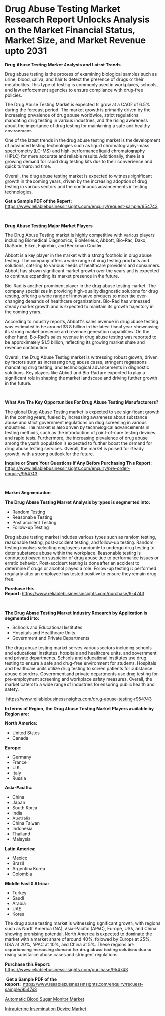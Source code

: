 <p><h1>Drug Abuse Testing Market Research Report Unlocks Analysis on the Market Financial Status, Market Size, and Market Revenue upto 2031</h1></p><p><strong>Drug Abuse Testing Market Analysis and Latest Trends</strong></p>
<p><p>Drug abuse testing is the process of examining biological samples such as urine, blood, saliva, and hair to detect the presence of drugs or their metabolites. This type of testing is commonly used in workplaces, schools, and law enforcement agencies to ensure compliance with drug-free policies.</p><p>The Drug Abuse Testing Market is expected to grow at a CAGR of 6.5% during the forecast period. The market growth is primarily driven by the increasing prevalence of drug abuse worldwide, strict regulations mandating drug testing in various industries, and the rising awareness about the importance of drug testing for maintaining a safe and healthy environment.</p><p>One of the latest trends in the drug abuse testing market is the development of advanced testing technologies such as liquid chromatography-mass spectrometry (LC-MS) and high-performance liquid chromatography (HPLC) for more accurate and reliable results. Additionally, there is a growing demand for rapid drug testing kits due to their convenience and quick turnaround time.</p><p>Overall, the drug abuse testing market is expected to witness significant growth in the coming years, driven by the increasing adoption of drug testing in various sectors and the continuous advancements in testing technologies.</p></p>
<p><strong>Get a Sample PDF of the Report:&nbsp;</strong> <a href="https://www.reliablebusinessinsights.com/enquiry/request-sample/954743">https://www.reliablebusinessinsights.com/enquiry/request-sample/954743</a></p>
<p>&nbsp;</p>
<p><strong>Drug Abuse Testing Major Market Players</strong></p>
<p><p>The Drug Abuse Testing market is highly competitive with various players including Biomedical Diagnostics, BioMerieux, Abbott, Bio-Rad, Dako, DiaSorin, Eiken, Fujirebio, and Beckman Coulter. </p><p>Abbott is a key player in the market with a strong foothold in drug abuse testing. The company offers a wide range of drug testing products and solutions, catering to various needs of healthcare providers and consumers. Abbott has shown significant market growth over the years and is expected to continue expanding its market presence in the future.</p><p>Bio-Rad is another prominent player in the drug abuse testing market. The company specializes in providing high-quality diagnostic solutions for drug testing, offering a wide range of innovative products to meet the ever-changing demands of healthcare organizations. Bio-Rad has witnessed steady market growth and is expected to maintain its growth trajectory in the coming years.</p><p>According to industry reports, Abbott's sales revenue in drug abuse testing was estimated to be around $3.8 billion in the latest fiscal year, showcasing its strong market presence and revenue generation capabilities. On the other hand, Bio-Rad's sales revenue in drug abuse testing was reported to be approximately $1.5 billion, reflecting its growing market share and revenue contribution.</p><p>Overall, the Drug Abuse Testing market is witnessing robust growth, driven by factors such as increasing drug abuse cases, stringent regulations mandating drug testing, and technological advancements in diagnostic solutions. Key players like Abbott and Bio-Rad are expected to play a significant role in shaping the market landscape and driving further growth in the future.</p></p>
<p>&nbsp;</p>
<p><strong>What Are The Key Opportunities For Drug Abuse Testing Manufacturers?</strong></p>
<p><p>The global Drug Abuse Testing market is expected to see significant growth in the coming years, fueled by increasing awareness about substance abuse and strict government regulations on drug screening in various industries. The market is also driven by technological advancements in testing methods, such as the introduction of point-of-care testing devices and rapid tests. Furthermore, the increasing prevalence of drug abuse among the youth population is expected to further boost the demand for drug abuse testing services. Overall, the market is poised for steady growth, with a strong outlook for the future.</p></p>
<p><strong>Inquire or Share Your Questions If Any Before Purchasing This Report:</strong> <a href="https://www.reliablebusinessinsights.com/enquiry/pre-order-enquiry/954743">https://www.reliablebusinessinsights.com/enquiry/pre-order-enquiry/954743</a></p>
<p>&nbsp;</p>
<p><strong>Market Segmentation</strong></p>
<p><strong>The Drug Abuse Testing Market Analysis by types is segmented into:</strong></p>
<p><ul><li>Random Testing</li><li>Reasonable Testing</li><li>Post accident Testing</li><li>Follow-up Testing</li></ul></p>
<p><p>Drug abuse testing market includes various types such as random testing, reasonable testing, post-accident testing, and follow-up testing. Random testing involves selecting employees randomly to undergo drug testing to deter substance abuse within the workplace. Reasonable testing is conducted based on suspicion of drug abuse due to performance issues or erratic behavior. Post-accident testing is done after an accident to determine if drugs or alcohol played a role. Follow-up testing is performed regularly after an employee has tested positive to ensure they remain drug-free.</p></p>
<p><strong>Purchase this Report:&nbsp;</strong><a href="https://www.reliablebusinessinsights.com/purchase/954743">https://www.reliablebusinessinsights.com/purchase/954743</a></p>
<p>&nbsp;</p>
<p><strong>The Drug Abuse Testing Market Industry Research by Application is segmented into:</strong></p>
<p><ul><li>Schools and Educational Institutes</li><li>Hospitals and Healthcare Units</li><li>Government and Private Departments</li></ul></p>
<p><p>The drug abuse testing market serves various sectors including schools and educational institutes, hospitals and healthcare units, and government and private departments. Schools and educational institutes use drug testing to ensure a safe and drug-free environment for students. Hospitals and healthcare units utilize drug testing to screen patients for substance abuse disorders. Government and private departments use drug testing for pre-employment screening and workplace safety measures. Overall, the market caters to a wide range of industries for ensuring public health and safety.</p></p>
<p><a href="https://www.reliablebusinessinsights.com/drug-abuse-testing-r954743">&nbsp;https://www.reliablebusinessinsights.com/drug-abuse-testing-r954743</a></p>
<p><strong>In terms of Region, the Drug Abuse Testing Market Players available by Region are:</strong></p>
<p>
    <p> <strong> North America: </strong>
        <ul>
            <li>United States</li>
            <li>Canada</li>
        </ul>
        </p> 
    <p> <strong> Europe: </strong>
        <ul>
            <li>Germany</li>
            <li>France</li>
            <li>U.K.</li>
            <li>Italy</li>
            <li>Russia</li>
        </ul>
        </p> 
    <p> <strong> Asia-Pacific: </strong>
        <ul>
            <li>China</li>
            <li>Japan</li>
            <li>South Korea</li>
            <li>India</li>
            <li>Australia</li>
            <li>China Taiwan</li>
            <li>Indonesia</li>
            <li>Thailand</li>
            <li>Malaysia</li>
        </ul>
        </p> 
    <p> <strong> Latin America: </strong>
        <ul>
            <li>Mexico</li>
            <li>Brazil</li>
            <li>Argentina Korea</li>
            <li>Colombia</li>
        </ul>
        </p> 
    <p> <strong> Middle East & Africa: </strong>
        <ul>
            <li>Turkey</li>
            <li>Saudi</li>
            <li>Arabia</li>
            <li>UAE</li>
            <li>Korea</li>
        </ul>
    </p>
    </p>
<p><p>The drug abuse testing market is witnessing significant growth, with regions such as North America (NA), Asia-Pacific (APAC), Europe, USA, and China showing promising potential. North America is expected to dominate the market with a market share of around 40%, followed by Europe at 25%, USA at 20%, APAC at 10%, and China at 5%. These regions are experiencing increasing demand for drug abuse testing solutions due to rising substance abuse cases and stringent regulations.</p></p>
<p><strong>Purchase this Report: </strong><a href="https://www.reliablebusinessinsights.com/purchase/954743">https://www.reliablebusinessinsights.com/purchase/954743</a></p>
<p>&nbsp;<strong>Get a Sample PDF of the Report:&nbsp;&nbsp;</strong><a href="https://www.reliablebusinessinsights.com/enquiry/request-sample/954743">https://www.reliablebusinessinsights.com/enquiry/request-sample/954743</a></p>
<p><strong></strong></p>
<p><p><a href="https://github.com/khadijahesham19/Market-Research-Report-List-1/blob/main/automatic-blood-sugar-monitor-market.md">Automatic Blood Sugar Monitor Market</a></p><p><a href="https://github.com/mhrnetwork1/Market-Research-Report-List-1/blob/main/intrauterine-insemination-device-market.md">Intrauterine Insemination Device Market</a></p></p>